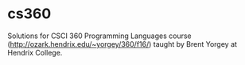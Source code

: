 # cs360

Solutions for CSCI 360 Programming Languages course (http://ozark.hendrix.edu/~yorgey/360/f16/) taught by Brent Yorgey at Hendrix College. 
